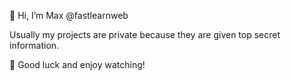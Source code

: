 👋 Hi, I’m Max @fastlearnweb

Usually my projects are private because they are given top secret information.

👀 Good luck and enjoy watching!
